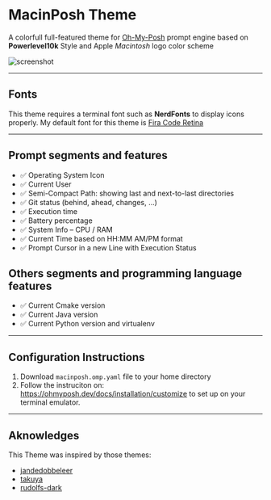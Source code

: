 
# MacinPosh Theme
A colorfull full-featured theme for [Oh-My-Posh](https://ohmyposh.dev) prompt engine based on **Powerlevel10k** Style and Apple *Macintosh* logo color scheme

![screenshot](https://raw.githubusercontent.com/JoaoNevesSoares/MacinPosh-Theme/main/screenshot.png)
***
## Fonts

This theme requires a terminal font such as **NerdFonts** to display icons properly. 
My default font for this theme is [Fira Code Retina](https://github.com/ryanoasis/nerd-fonts/tree/master/patched-fonts/FiraCode/Retina/complete)

***
## Prompt segments and features
* ✅ Operating System Icon
* ✅ Current User
* ✅ Semi-Compact Path: showing last and next-to-last directories
* ✅ Git status (behind, ahead, changes, ...)
* ✅ Execution time
* ✅ Battery percentage
* ✅ System Info – CPU / RAM
* ✅ Current Time based on HH:MM AM/PM format
* ✅ Prompt Cursor in a new Line with Execution Status
## Others segments and programming language features
* ✅ Current Cmake version 
* ✅ Current Java version
* ✅ Current Python version and virtualenv

***
## Configuration Instructions
1. Download  `macinposh.omp.yaml` file to your home directory
2. Follow the instruciton on: https://ohmyposh.dev/docs/installation/customize to set up on your terminal emulator.

***
## Aknowledges
This Theme  was inspired by those themes:
- [jandedobbeleer](https://github.com/JanDeDobbeleer/oh-my-posh/blob/main/themes/jandedobbeleer.omp.json)
- [takuya](https://github.com/JanDeDobbeleer/oh-my-posh/blob/main/themes/takuya.omp.json)
- [rudolfs-dark](https://github.com/JanDeDobbeleer/oh-my-posh/blob/main/themes/rudolfs-dark.omp.json)
